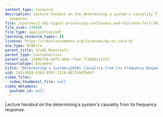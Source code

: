 ```yaml
---
content_type: resource
description: Lecture handout on the determining a system's causality from its frequency
  response.
file: /courses/2-161-signal-processing-continuous-and-discrete-fall-2008/142cd928b3b3959721198872ab97b647_causality.pdf
file_size: 129698
file_type: application/pdf
learning_resource_types: []
license: https://creativecommons.org/licenses/by-nc-sa/4.0/
ocw_type: OCWFile
parent_title: Study Materials
parent_type: CourseSection
parent_uid: 1384b738-e0f5-a04c-f5ee-7fabd3121f27
resourcetype: Document
title: "Determining a System\u2019s Causality from its Frequency Response"
uid: 142cd928-b3b3-9597-2119-8872ab97b647
video_files:
  video_thumbnail_file: null
video_metadata:
  youtube_id: null
---
```

Lecture handout on the determining a system's causality from its frequency response.